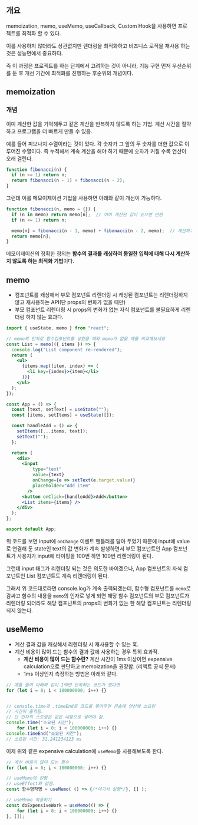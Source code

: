 ## 개요

memoization, memo, useMemo, useCallback, Custom Hook을 사용하면 프로젝트를 최적화 할 수 있다.


이를 사용하지 않더라도 상관없지만 렌더링을 최적화하고 비즈니스 로직을 재사용 하는 것은 성능면에서 중요하다.


즉 이 과정은 프로젝트를 하는 단계에서 고려하는 것이 아니라, 기능 구현 먼저 우선순위를 둔 후 개선 기간에 최적화를 진행하는 후순위의 개념이다.

## memoization

### 개념

이미 계산한 값을 기억해두고 같은 계산을 반복하지 않도록 하는 기법. 계산 시간을 절약하고 프로그램을 더 빠르게 만들 수 있음.


예를 들어 피보나치 수열이라는 것이 있다. 각 숫자가 그 앞의 두 숫자를 더한 값으로 이루어진 수열이다. 즉 누적해서 계속 계산을 해야 하기 때문에 숫자가 커질 수록 연산이 오래 걸린다.


```js
function fibonacci(n) {
  if (n <= 1) return n;
  return fibonacci(n - 1) + fibonacci(n - 2);
}
```

그런데 이를 메모이제이션 기법을 사용하면 아래와 같이 개선이 가능하다.

```js
function fibonacci(n, memo = {}) {
  if (n in memo) return memo[n];  // 이미 계산된 값이 있으면 반환
  if (n <= 1) return n;

  memo[n] = fibonacci(n - 1, memo) + fibonacci(n - 2, memo);  // 계산하고 저장
  return memo[n];
}
```

메모이제이션의 정확한 정의는 **함수의 결과를 캐싱하여 동일한 입력에 대해 다시 계산하지 않도록 하는 최적화 기법**이다.

## memo

- 컴포넌트를 캐싱해서 부모 컴포넌트 리렌더링 시 캐싱된 컴포넌트는 리렌더링하지 않고 재사용하는 API(단 props의 변화가 없을 때만)
- 부모 컴포넌트 리렌더링 시 props의 변화가 없는 자식 컴포넌트를 불필요하게 리렌더링 하지 않는 효과다.

```jsx
import { useState, memo } from "react";

// memo의 인자로 함수컴포넌트를 넣었을 때와 memo가 없을 때를 비교해보세요
const List = memo(({ items }) => {
  console.log("List component re-rendered");
  return (
    <ul>
      {items.map((item, index) => (
        <li key={index}>{item}</li>
      ))}
    </ul>
  );
});

const App = () => {
  const [text, setText] = useState("");
  const [items, setItems] = useState([]);

  const handleAdd = () => {
    setItems([...items, text]);
    setText("");
  };

  return (
    <div>
      <input
	      type="text"
	      value={text}
	      onChange={e => setText(e.target.value)}
	      placeholder="Add item"
	    />
      <button onClick={handleAdd}>Add</button>
      <List items={items} />
    </div>
  );
};

export default App;
```

위 코드를 보면 input에 `onChange` 이벤트 핸들러를 달아 두었기 때문에 input에 value로 연결해 둔 state인 text의 값 변화가 계속 발생하면서 부모 컴포넌트인 App 컴포넌트가 사용자가 input에 타이핑을 100번 하면 100번 리렌더링이 된다.


그런데 input 태그가 리렌더링 되는 것은 의도한 바이겠으나, App 컴포넌트의 자식 컴포넌트인 List 컴포넌트도 계속 리렌더링이 된다.


그래서 위 코드대로라면 console.log가 계속 출력되겠는데, 함수형 컴포넌트를 `memo`로 감싸고 함수의 내용을 `memo`의 인자로 넣게 되면 해당 함수 컴포넌트의 부모 컴포넌트가 리렌더링 되더라도 해당 컴포넌트의 props의 변화가 없는 한 해당 컴포넌트는 리렌더링 되지 않는다.

## useMemo

- 계산 결과 값을 캐싱해서 리렌더링 시 재사용할 수 있는 훅.
- 계산 비용이 많이 드는 함수의 결과 값에 사용하는 경우 특히 효과적.
    - **계산 비용이 많이 드는 함수란?** 계산 시간이 1ms 이상이면 expensive calculation으로 판단하고 memoization을 권장함. (리액트 공식 문서)
    - 1ms 이상인지 측정하는 방법은 아래와 같다.

```jsx
// 예를 들어 아래와 같이 1억번 반복하는 코드가 있다면
for (let i = 0; i < 100000000; i++) {}


// console.time과 .timeEnd로 코드를 묶어주면 콘솔에 연산에 소요된
// 시간이 출력됨.
// 단 인자의 스트링은 같은 내용으로 넣어야 함.
console.time("소요된 시간");
    for (let i = 0; i < 100000000; i++) {}
console.timeEnd("소요된 시간");
// 소요된 시간: 31.241234123 ms
```

이제 위와 같은 expensive calculation에 `useMemo`를 사용해보도록 한다.

```jsx
// 계산 비용이 많이 드는 함수
for (let i = 0; i < 100000000; i++) {}

// useMemo의 원형
// useEffect와 같음.
const 함수명작명 = useMemo( () => {/*여기서 실행*/}, [] );

// useMemo 적용하기
const doExpensiveWork = useMemo(() => {
    for (let i = 0; i < 100000000; i++) {}
}, []);
```



